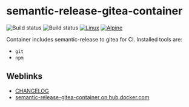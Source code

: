 # semantic-release-gitea-container

![Build status](https://github.com/deeagle/semantic-release-gitea-container/workflows/CI/badge.svg)
![Build status](https://github.com/deeagle/semantic-release-gitea-container/workflows/Release%20version/badge.svg)
[![Linux](https://svgshare.com/i/Zhy.svg)](https://svgshare.com/i/Zhy.svg)
[![Alpine](https://img.shields.io/badge/Alpine_Linux-0D597F?style=flat-square&logo=alpine-linux&logoColor=white)](https://img.shields.io/badge/Alpine_Linux-0D597F?style=flat-square&logo=alpine-linux&logoColor=white)

Container includes semantic-release to gitea for CI.
Installed tools are:

- `git`
- `npm`

## Weblinks

- [CHANGELOG](CHANGELOG.md)
- [semantic-release-gitea-container on hub.docker.com](https://hub.docker.com/r/docdee/semantic-release-gitea)
